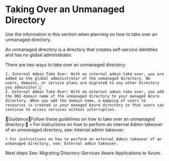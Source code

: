 # Taking Over an Unmanaged Directory


Use the information in this section when planning on how to take over an unmanaged directory.

An unmanaged directory is a directory that creates self-service identities and has no global administrator. 

There are two ways to take over an unmanaged directory:

	1. Internal Admin Take Over: With an internal admin take over, you are added as the global administrator of the unmanaged directory. No users, domains, or service plans are migrated to any other directory you administer.
	2. External Admin Take Over: With an external admin take over, you add the DNS domain name of the unmanaged directory to your managed Azure directory. When you add the domain name, a mapping of users to resources is created in your managed Azure directory so that users can continue to access services without interruption. 


GuidanceFollow these guidelines on how to take over an unmanaged directory:
	• For instructions on how to perform an internal Admin takeover of an unmanaged directory, see: Internal admin takeover.
	
	• For instructions on how to perform an external Admin takeover of an unmanaged directory, see: External admin takeover.



Next steps
See:  Migrating Directory-Services Aware Applications to Azure.

